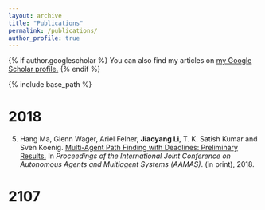 ```yaml
---
layout: archive
title: "Publications"
permalink: /publications/
author_profile: true
---
```


{% if author.googlescholar %}
  You can also find my articles on <u><a href="{{author.googlescholar}}">my Google Scholar profile</a>.</u>
{% endif %}

{% include base_path %}

# 2018

5. Hang Ma, Glenn Wager, Ariel Felner, **Jiaoyang Li**, T. K. Satish Kumar and Sven Koenig. [Multi-Agent Path Finding with Deadlines: Preliminary Results.](http:jiaoyang-li.github.io/files/2018-AAMAS.pdf) In <i>Proceedings of the International Joint Conference on Autonomous Agents and Multiagent Systems (AAMAS)</i>. (in print), 2018.


# 2107

